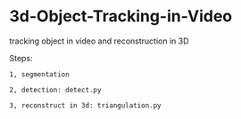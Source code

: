 # 3d-Object-Tracking-in-Video
tracking object in video and reconstruction in 3D

Steps:
    
    1, segmentation
    
    2, detection: detect.py
    
    3, reconstruct in 3d: triangulation.py
